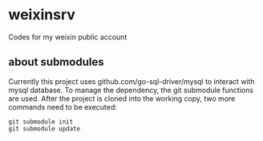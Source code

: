 weixinsrv
=========

Codes for my weixin public account

about submodules
----------------
Currently this project uses github.com/go-sql-driver/mysql to interact with mysql database. To manage the dependency, the git submodule functions are used. After the project is cloned into the working copy, two more commands need to be executed:
```
git submodule init
git submodule update
```